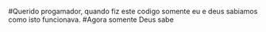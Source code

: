 #Querido progamador, quando fiz este codigo somente eu e deus sabiamos como isto funcionava.
#Agora somente Deus sabe
